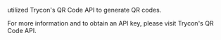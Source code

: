  utilized Trycon's QR Code API to generate QR codes.

 For more information and to obtain an API key, please visit Trycon's QR Code API.
